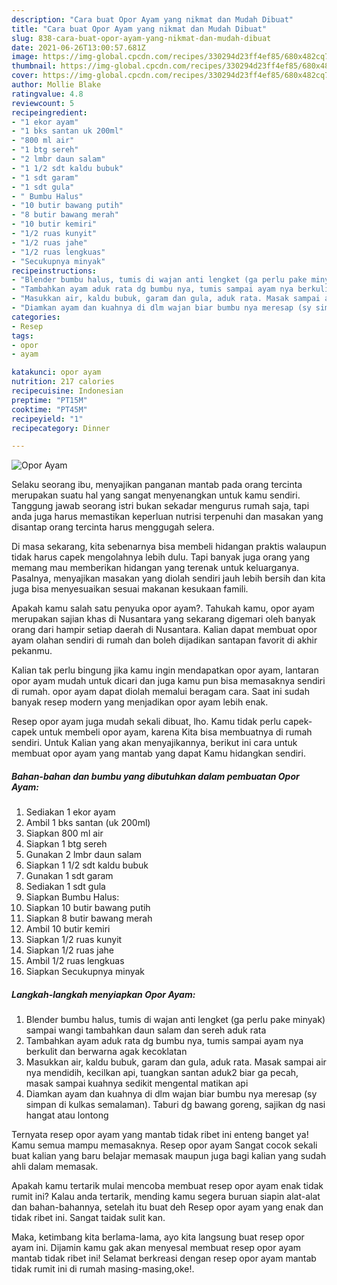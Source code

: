 ```yaml
---
description: "Cara buat Opor Ayam yang nikmat dan Mudah Dibuat"
title: "Cara buat Opor Ayam yang nikmat dan Mudah Dibuat"
slug: 838-cara-buat-opor-ayam-yang-nikmat-dan-mudah-dibuat
date: 2021-06-26T13:00:57.681Z
image: https://img-global.cpcdn.com/recipes/330294d23ff4ef85/680x482cq70/opor-ayam-foto-resep-utama.jpg
thumbnail: https://img-global.cpcdn.com/recipes/330294d23ff4ef85/680x482cq70/opor-ayam-foto-resep-utama.jpg
cover: https://img-global.cpcdn.com/recipes/330294d23ff4ef85/680x482cq70/opor-ayam-foto-resep-utama.jpg
author: Mollie Blake
ratingvalue: 4.8
reviewcount: 5
recipeingredient:
- "1 ekor ayam"
- "1 bks santan uk 200ml"
- "800 ml air"
- "1 btg sereh"
- "2 lmbr daun salam"
- "1 1/2 sdt kaldu bubuk"
- "1 sdt garam"
- "1 sdt gula"
- " Bumbu Halus"
- "10 butir bawang putih"
- "8 butir bawang merah"
- "10 butir kemiri"
- "1/2 ruas kunyit"
- "1/2 ruas jahe"
- "1/2 ruas lengkuas"
- "Secukupnya minyak"
recipeinstructions:
- "Blender bumbu halus, tumis di wajan anti lengket (ga perlu pake minyak) sampai wangi tambahkan daun salam dan sereh aduk rata"
- "Tambahkan ayam aduk rata dg bumbu nya, tumis sampai ayam nya berkulit dan berwarna agak kecoklatan"
- "Masukkan air, kaldu bubuk, garam dan gula, aduk rata. Masak sampai air nya mendidih, kecilkan api, tuangkan santan aduk2 biar ga pecah, masak sampai kuahnya sedikit mengental matikan api"
- "Diamkan ayam dan kuahnya di dlm wajan biar bumbu nya meresap (sy simpan di kulkas semalaman). Taburi dg bawang goreng, sajikan dg nasi hangat atau lontong"
categories:
- Resep
tags:
- opor
- ayam

katakunci: opor ayam 
nutrition: 217 calories
recipecuisine: Indonesian
preptime: "PT15M"
cooktime: "PT45M"
recipeyield: "1"
recipecategory: Dinner

---
```



![Opor Ayam](https://img-global.cpcdn.com/recipes/330294d23ff4ef85/680x482cq70/opor-ayam-foto-resep-utama.jpg)

Selaku seorang ibu, menyajikan panganan mantab pada orang tercinta merupakan suatu hal yang sangat menyenangkan untuk kamu sendiri. Tanggung jawab seorang istri bukan sekadar mengurus rumah saja, tapi anda juga harus memastikan keperluan nutrisi terpenuhi dan masakan yang disantap orang tercinta harus menggugah selera.

Di masa  sekarang, kita sebenarnya bisa membeli hidangan praktis walaupun tidak harus capek mengolahnya lebih dulu. Tapi banyak juga orang yang memang mau memberikan hidangan yang terenak untuk keluarganya. Pasalnya, menyajikan masakan yang diolah sendiri jauh lebih bersih dan kita juga bisa menyesuaikan sesuai makanan kesukaan famili. 



Apakah kamu salah satu penyuka opor ayam?. Tahukah kamu, opor ayam merupakan sajian khas di Nusantara yang sekarang digemari oleh banyak orang dari hampir setiap daerah di Nusantara. Kalian dapat membuat opor ayam olahan sendiri di rumah dan boleh dijadikan santapan favorit di akhir pekanmu.

Kalian tak perlu bingung jika kamu ingin mendapatkan opor ayam, lantaran opor ayam mudah untuk dicari dan juga kamu pun bisa memasaknya sendiri di rumah. opor ayam dapat diolah memalui beragam cara. Saat ini sudah banyak resep modern yang menjadikan opor ayam lebih enak.

Resep opor ayam juga mudah sekali dibuat, lho. Kamu tidak perlu capek-capek untuk membeli opor ayam, karena Kita bisa membuatnya di rumah sendiri. Untuk Kalian yang akan menyajikannya, berikut ini cara untuk membuat opor ayam yang mantab yang dapat Kamu hidangkan sendiri.

<!--inarticleads1-->

##### Bahan-bahan dan bumbu yang dibutuhkan dalam pembuatan Opor Ayam:

1. Sediakan 1 ekor ayam
1. Ambil 1 bks santan (uk 200ml)
1. Siapkan 800 ml air
1. Siapkan 1 btg sereh
1. Gunakan 2 lmbr daun salam
1. Siapkan 1 1/2 sdt kaldu bubuk
1. Gunakan 1 sdt garam
1. Sediakan 1 sdt gula
1. Siapkan  Bumbu Halus:
1. Siapkan 10 butir bawang putih
1. Siapkan 8 butir bawang merah
1. Ambil 10 butir kemiri
1. Siapkan 1/2 ruas kunyit
1. Siapkan 1/2 ruas jahe
1. Ambil 1/2 ruas lengkuas
1. Siapkan Secukupnya minyak




<!--inarticleads2-->

##### Langkah-langkah menyiapkan Opor Ayam:

1. Blender bumbu halus, tumis di wajan anti lengket (ga perlu pake minyak) sampai wangi tambahkan daun salam dan sereh aduk rata
1. Tambahkan ayam aduk rata dg bumbu nya, tumis sampai ayam nya berkulit dan berwarna agak kecoklatan
1. Masukkan air, kaldu bubuk, garam dan gula, aduk rata. Masak sampai air nya mendidih, kecilkan api, tuangkan santan aduk2 biar ga pecah, masak sampai kuahnya sedikit mengental matikan api
1. Diamkan ayam dan kuahnya di dlm wajan biar bumbu nya meresap (sy simpan di kulkas semalaman). Taburi dg bawang goreng, sajikan dg nasi hangat atau lontong




Ternyata resep opor ayam yang mantab tidak ribet ini enteng banget ya! Kamu semua mampu memasaknya. Resep opor ayam Sangat cocok sekali buat kalian yang baru belajar memasak maupun juga bagi kalian yang sudah ahli dalam memasak.

Apakah kamu tertarik mulai mencoba membuat resep opor ayam enak tidak rumit ini? Kalau anda tertarik, mending kamu segera buruan siapin alat-alat dan bahan-bahannya, setelah itu buat deh Resep opor ayam yang enak dan tidak ribet ini. Sangat taidak sulit kan. 

Maka, ketimbang kita berlama-lama, ayo kita langsung buat resep opor ayam ini. Dijamin kamu gak akan menyesal membuat resep opor ayam mantab tidak ribet ini! Selamat berkreasi dengan resep opor ayam mantab tidak rumit ini di rumah masing-masing,oke!.

